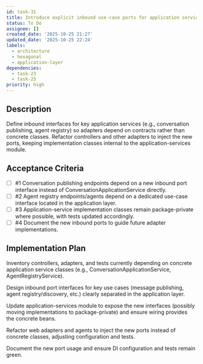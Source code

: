 ```yaml
---
id: task-31
title: Introduce explicit inbound use-case ports for application services
status: To Do
assignee: []
created_date: '2025-10-25 21:27'
updated_date: '2025-10-25 22:24'
labels:
  - architecture
  - hexagonal
  - application-layer
dependencies:
  - task-23
  - task-25
priority: high
---
```


## Description

<!-- SECTION:DESCRIPTION:BEGIN -->
Define inbound interfaces for key application services (e.g., conversation publishing, agent registry) so adapters depend on contracts rather than concrete classes. Refactor controllers and other adapters to inject the new ports, keeping implementation classes internal to the application-services module.
<!-- SECTION:DESCRIPTION:END -->

## Acceptance Criteria
<!-- AC:BEGIN -->
- [ ] #1 Conversation publishing endpoints depend on a new inbound port interface instead of ConversationApplicationService directly.
- [ ] #2 Agent registry endpoints/agents depend on a dedicated use-case interface located in the application layer.
- [ ] #3 Application-service implementation classes remain package-private where possible, with tests updated accordingly.
- [ ] #4 Document the new inbound ports to guide future adapter implementations.
<!-- AC:END -->

## Implementation Plan

<!-- SECTION:PLAN:BEGIN -->
Inventory controllers, adapters, and tests currently depending on concrete application service classes (e.g., ConversationApplicationService, AgentRegistryService).

Design inbound port interfaces for key use cases (message publishing, agent registry/discovery, etc.) clearly separated in the application layer.

Update application-services module to expose the new interfaces (possibly moving implementations to package-private) and ensure wiring provides the concrete beans.

Refactor web adapters and agents to inject the new ports instead of concrete classes, adjusting configuration and tests.

Document the new port usage and ensure DI configuration and tests remain green.
<!-- SECTION:PLAN:END -->
